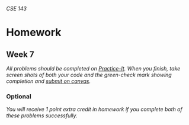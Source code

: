 _CSE 143_
# Homework
## Week 7

_All problems should be completed on [Practice-It](http://practiceit.cs.washington.edu/). When you finish, take screen shots of both your code and the green-check mark showing completion and [submit on canvas]()._




### Optional
_You will receive 1 point extra credit in homework if you complete both of these problems successfully._



